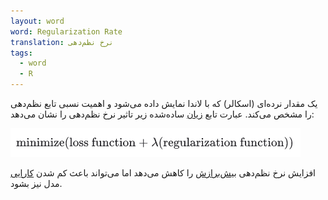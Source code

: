 ```yaml
---
layout: word
word: Regularization Rate
translation: نرخ نظم‌دهی
tags:
  - word
  - R
---
```

یک مقدار نرده‌ای (اسکالر) که با لاندا نمایش داده می‌شود و اهمیت نسبی تابع نظم‌دهی را مشخص می‌کند. عبارت تابع [زیان](/L/loss) ساده‌شده زیر تاثیر نرخ نظم‌دهی را نشان می‌دهد:

![](/assets/img/screenshot-from-2021-08-22-17-38-17.png)

افزایش نرخ نظم‌دهی [بیش‌برازش](/O/overfitting) را کاهش می‌دهد اما می‌تواند باعث کم شدن [کارایی](/A/accuracy) مدل نیز بشود.